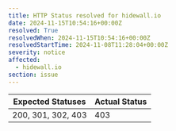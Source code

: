 ```yaml
---
title: HTTP Status resolved for hidewall.io
date: 2024-11-15T10:54:16+00:00Z
resolved: True
resolvedWhen: 2024-11-15T10:54:16+00:00Z
resolvedStartTime: 2024-11-08T11:28:04+00:00Z
severity: notice
affected:
  - hidewall.io
section: issue
---
```


| Expected Statuses | Actual Status  |
|-------------------|----------------|
| 200, 301, 302, 403 | 403 |
